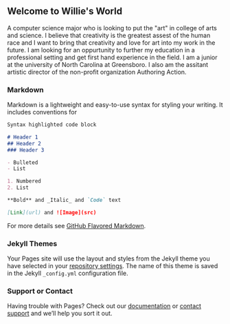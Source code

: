 ## Welcome to Willie's World

A computer science major who is looking to put the "art" in college of arts and science. I believe that creativity is the greatest assest of 
the human race and I want to bring that creativity and love for art into my work in the future. I am looking for an oppurtunity to further my education in a professional setting and get first hand experience in the field. I am a junior at the university of North Carolina at Greensboro. I also am the assitant artistic director of the non-profit organization Authoring Action. 
### Markdown

Markdown is a lightweight and easy-to-use syntax for styling your writing. It includes conventions for

```markdown
Syntax highlighted code block

# Header 1
## Header 2
### Header 3

- Bulleted
- List

1. Numbered
2. List

**Bold** and _Italic_ and `Code` text

[Link](url) and ![Image](src)
```

For more details see [GitHub Flavored Markdown](https://guides.github.com/features/mastering-markdown/).

### Jekyll Themes

Your Pages site will use the layout and styles from the Jekyll theme you have selected in your [repository settings](https://github.com/WillieWrites/WillieWrites.github.io/settings). The name of this theme is saved in the Jekyll `_config.yml` configuration file.

### Support or Contact

Having trouble with Pages? Check out our [documentation](https://help.github.com/categories/github-pages-basics/) or [contact support](https://github.com/contact) and we’ll help you sort it out.
